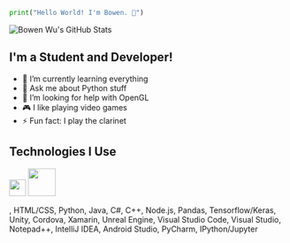 ```py
print("Hello World! I'm Bowen. 👋")
```

![Bowen Wu's GitHub Stats](https://github-readme-stats.vercel.app/api?username=Software-Cat&show_icons=true)

## I'm a Student and Developer!
- 🌱 I’m currently learning everything
- 💬 Ask me about Python stuff
- 🤔 I’m looking for help with OpenGL
- 🎮 I like playing video games
- ⚡ Fun fact: I play the clarinet

## Technologies I Use
<div>
<img height=30 src="https://cdn.jsdelivr.net/gh/devicons/devicon/icons/typescript/typescript-original.svg" />
<img height=50 src="https://cdn.jsdelivr.net/gh/devicons/devicon/icons/sass/sass-original.svg" />
<div/>
  
, HTML/CSS, Python, Java, C#, C++, Node.js, Pandas, Tensorflow/Keras, Unity, Cordova, Xamarin, Unreal Engine, Visual Studio Code, Visual Studio, Notepad++, IntelliJ IDEA, Android Studio, PyCharm, IPython/Jupyter
